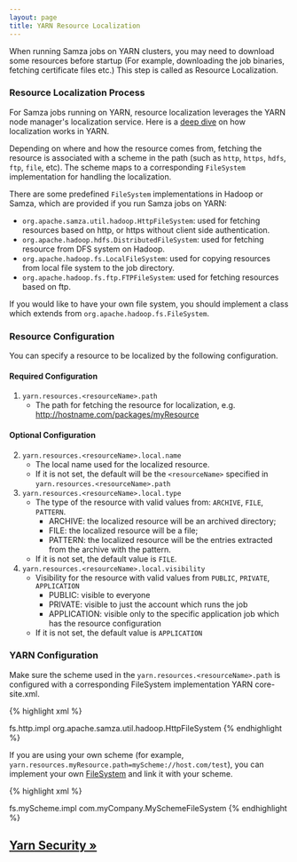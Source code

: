 ```yaml
---
layout: page
title: YARN Resource Localization
---
```

<!--
   Licensed to the Apache Software Foundation (ASF) under one or more
   contributor license agreements.  See the NOTICE file distributed with
   this work for additional information regarding copyright ownership.
   The ASF licenses this file to You under the Apache License, Version 2.0
   (the "License"); you may not use this file except in compliance with
   the License.  You may obtain a copy of the License at

       http://www.apache.org/licenses/LICENSE-2.0

   Unless required by applicable law or agreed to in writing, software
   distributed under the License is distributed on an "AS IS" BASIS,
   WITHOUT WARRANTIES OR CONDITIONS OF ANY KIND, either express or implied.
   See the License for the specific language governing permissions and
   limitations under the License.
-->
When running Samza jobs on YARN clusters, you may need to download some resources before startup (For example, downloading the job binaries, fetching certificate files etc.) This step is called as Resource Localization.

### Resource Localization Process

For Samza jobs running on YARN, resource localization leverages the YARN node manager's localization service. Here is a [deep dive](https://hortonworks.com/blog/resource-localization-in-yarn-deep-dive/) on how localization works in YARN. 

Depending on where and how the resource comes from, fetching the resource is associated with a scheme in the path (such as `http`, `https`, `hdfs`, `ftp`, `file`, etc). The scheme maps to a corresponding `FileSystem` implementation for handling the localization. 

There are some predefined `FileSystem` implementations in Hadoop or Samza, which are provided if you run Samza jobs on YARN:

* `org.apache.samza.util.hadoop.HttpFileSystem`: used for fetching resources based on http, or https without client side authentication.
* `org.apache.hadoop.hdfs.DistributedFileSystem`: used for fetching resource from DFS system on Hadoop.
* `org.apache.hadoop.fs.LocalFileSystem`: used for copying resources from local file system to the job directory.
* `org.apache.hadoop.fs.ftp.FTPFileSystem`: used for fetching resources based on ftp.

If you would like to have your own file system, you should implement a class which extends from `org.apache.hadoop.fs.FileSystem`. 

### Resource Configuration
You can specify a resource to be localized by the following configuration.

#### Required Configuration
1. `yarn.resources.<resourceName>.path`
    * The path for fetching the resource for localization, e.g. http://hostname.com/packages/myResource

#### Optional Configuration
2. `yarn.resources.<resourceName>.local.name`
    * The local name used for the localized resource.
    * If it is not set, the default will be the `<resourceName>` specified in `yarn.resources.<resourceName>.path`
3. `yarn.resources.<resourceName>.local.type`
    * The type of the resource with valid values from: `ARCHIVE`, `FILE`, `PATTERN`.
        * ARCHIVE: the localized resource will be an archived directory;
        * FILE: the localized resource will be a file;
        * PATTERN: the localized resource will be the entries extracted from the archive with the pattern.
    * If it is not set, the default value is `FILE`.
4. `yarn.resources.<resourceName>.local.visibility`
    * Visibility for the resource with valid values from `PUBLIC`, `PRIVATE`, `APPLICATION`
        * PUBLIC: visible to everyone 
        * PRIVATE: visible to just the account which runs the job
        * APPLICATION: visible only to the specific application job which has the resource configuration
    * If it is not set, the default value is `APPLICATION`

### YARN Configuration
Make sure the scheme used in the `yarn.resources.<resourceName>.path` is configured with a corresponding FileSystem implementation YARN core-site.xml.

{% highlight xml %}
<?xml-stylesheet type="text/xsl" href="configuration.xsl"?>
<configuration>
    <property>
      <name>fs.http.impl</name>
      <value>org.apache.samza.util.hadoop.HttpFileSystem</value>
    </property>
</configuration>
{% endhighlight %}

If you are using your own scheme (for example, `yarn.resources.myResource.path=myScheme://host.com/test`), you can implement your own [FileSystem](https://hadoop.apache.org/docs/stable/api/index.html?org/apache/hadoop/fs/FileSystem.html) and link it with your scheme.

{% highlight xml %}
<?xml-stylesheet type="text/xsl" href="configuration.xsl"?>
<configuration>
    <property>
      <name>fs.myScheme.impl</name>
      <value>com.myCompany.MySchemeFileSystem</value>
    </property>
</configuration>
{% endhighlight %}

## [Yarn Security &raquo;](../yarn/yarn-security.html)
